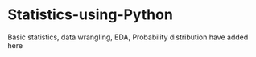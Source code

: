 # Statistics-using-Python
Basic statistics, data wrangling, EDA, Probability distribution have added here
